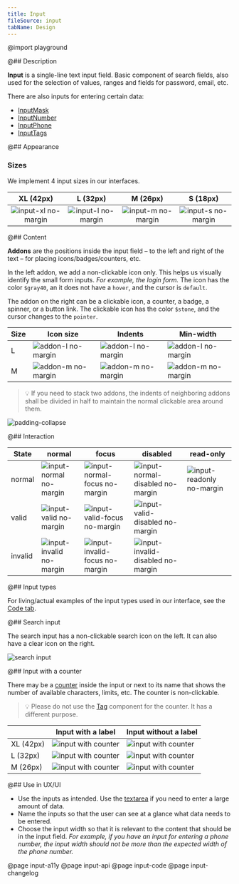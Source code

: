 ```yaml
---
title: Input
fileSource: input
tabName: Design
---
```


@import playground

@## Description

**Input** is a single-line text input field. Basic component of search fields, also used for the selection of values, ranges and fields for password, email, etc.

There are also inputs for entering certain data:

- [InputMask](/components/input-mask/)
- [InputNumber](/components/input-number/)
- [InputPhone](/components/input-phone/)
- [InputTags](/components/input-tags/)

@## Appearance

### Sizes

We implement 4 input sizes in our interfaces.

|                 XL (42px)                  |                 L (32px)                 |                 M (26px)                 |                 S (18px)                 |
| :----------------------------------------: | :--------------------------------------: | :--------------------------------------: | :--------------------------------------: |
| ![input-xl no-margin](static/input-xl.png) | ![input-l no-margin](static/input-l.png) | ![input-m no-margin](static/input-m.png) | ![input-s no-margin](static/input-s.png) |

@## Content

**Addons** are the positions inside the input field – to the left and right of the text – for placing icons/badges/counters, etc.

In the left addon, we add a non-clickable icon only. This helps us visually identify the small form inputs. _For example, the login form._ The icon has the color `$gray40`, an it does not have a `hover`, and the cursor is `default`.

The addon on the right can be a clickable icon, a counter, a badge, a spinner, or a button link. The clickable icon has the color `$stone`, and the cursor changes to the `pointer`.

| Size | Icon size                                     | Indents                                          | Min-width                                      |
| ---- | --------------------------------------------- | ------------------------------------------------ | ---------------------------------------------- |
| L    | ![addon-l no-margin](static/addon-l-icon.png) | ![addon-l no-margin](static/addon-l-padding.png) | ![addon-l no-margin](static/addon-l-width.png) |
| M    | ![addon-m no-margin](static/addon-m-icon.png) | ![addon-m no-margin](static/addon-m-padding.png) | ![addon-m no-margin](static/addon-m-width.png) |

> 💡 If you need to stack two addons, the indents of neighboring addons shall be divided in half to maintain the normal clickable area around them.

![padding-collapse](static/padding_collapse.png)

@## Interaction

| State   | normal                                               | focus                                                            | disabled                                                               | read-only                                              |
| ------- | ---------------------------------------------------- | ---------------------------------------------------------------- | ---------------------------------------------------------------------- | ------------------------------------------------------ |
| normal  | ![input-normal no-margin](static/input-normal.png)   | ![input-normal-focus no-margin](static/input-normal-focus.png)   | ![input-normal-disabled no-margin](static/input-normal-disabled.png)   | ![input-readonly no-margin](static/input-readonly.png) |
| valid   | ![input-valid no-margin](static/input-valid.png)     | ![input-valid-focus no-margin](static/input-valid-focus.png)     | ![input-valid-disabled no-margin](static/input-valid-disabled.png)     |                                                        |
| invalid | ![input-invalid no-margin](static/input-invalid.png) | ![input-invalid-focus no-margin](static/input-invalid-focus.png) | ![input-invalid-disabled no-margin](static/input-invalid-disabled.png) |                                                        |

@## Input types

For living/actual examples of the input types used in our interface, see the [Code tab](/components/input/input-code).

@## Search input

The search input has a non-clickable search icon on the left. It can also have a clear icon on the right.

![search input](static/search.png)

@## Input with a counter

There may be a [counter](/components/counter/) inside the input or next to its name that shows the number of available characters, limits, etc. The counter is non-clickable.

> 💡 Please do not use the [Tag](/components/tag/) component for the counter. It has a different purpose.

|           | Input with a label                           | Input without a label                           |
| --------- | -------------------------------------------- | ----------------------------------------------- |
| XL (42px) | ![input with counter](static/counter-XL.png) | ![input with counter](static/counter-in-xl.png) |
| L (32px)  | ![input with counter](static/counter-L.png)  | ![input with counter](static/counter-in-l.png)  |
| M (26px)  | ![input with counter](static/counter-M.png)  | ![input with counter](static/counter-in-m.png)  |

@## Use in UX/UI

- Use the inputs as intended. Use the [textarea](/components/textarea/) if you need to enter a large amount of data.
- Name the inputs so that the user can see at a glance what data needs to be entered.
- Choose the input width so that it is relevant to the content that should be in the input field. _For example, if you have an input for entering a phone number, the input width should not be more than the expected width of the phone number._

@page input-a11y
@page input-api
@page input-code
@page input-changelog
